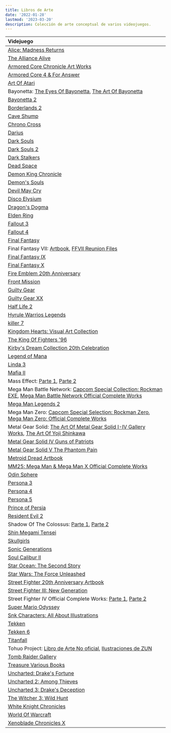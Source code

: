 ```yaml
---
title: Libros de Arte
date: '2022-01-28'
lastmod: '2023-03-20'
description: Colección de arte conceptual de varios videojuegos.
---
```


|Videjuego|
|:------------------------------------------------------|
|[Alice: Madness Returns](https://archive.org/details/artofalicemadnessreturnsPDF)|
|[The Alliance Alive](https://archive.org/details/036_20190915/)|
|[Armored Core Chronicle Art Works](https://archive.org/details/artbook-Armored_Core_Chronicle_Art_Works_Book)|
|[Armored Core 4 & For Answer](https://archive.org/details/armoredcoredesigns4foranswer/)|
|[Art Of Atari](https://archive.org/details/artofatari0000lape)|
|Bayonetta: [The Eyes Of Bayonetta](https://archive.org/details/bayonetta1officialartbookeyesofbayonetta_201912), [The Art Of Bayonetta](https://archive.org/details/bayoartbook)|
|[Bayonetta 2](https://archive.org/details/BAYONETTA2OFFICIALARTBOOKTHEEYESOFBAYONETTA2ByKBG_201812)|
|[Borderlands 2](https://archive.org/details/the-art-of-borderlands-2)|
|[Cave Shump](https://archive.org/details/caveshumpart)|
|[Chrono Cross](https://archive.org/details/chrono-cross-ultimania)|
|[Darius](https://archive.org/details/DariusOdyssey2015Chara-aniVersion/mode/2up)|
|[Dark Souls](https://archive.org/details/DarkSoulsLENM2106Xbox360PAL/)|
|[Dark Souls 2](https://archive.org/details/dark-souls-2-design-works)|
|[Dark Stalkers](https://archive.org/details/darkstalkers-official-complete-works_202101)|
|[Dead Space](https://archive.org/details/the-art-of-dead-space)|
|[Demon King Chronicle](https://archive.org/details/demon-king-chronicle)|
|[Demon's Souls](https://archive.org/details/DemonsSoulsBlackPhantomEditionArtbookCBZ)|
|[Devil May Cry](https://originaldmc.github.io/DivinityStatue/Downloads.html)|
|[Disco Elysium](https://archive.org/details/discoelysiumartbook)|
|[Dragon's Dogma](https://archive.org/details/artbook-Dragons_Dogma_1)|
|[Elden Ring](https://archive.org/details/Elden_Ring_Digital_Artbook)|
|[Fallout 3](https://archive.org/details/artbook-The_Art_Of_Fallout_3)|
|[Fallout 4](https://archive.org/details/the-art-of-fallout-4)|
|[Final Fantasy](https://archive.org/details/worldsofamano/mode/2up)|
|Final Fantasy VII: [Artbook](https://archive.org/details/artbook-Final_Fantasy_VII), [FFVII Reunion Files](https://archive.org/details/artbook_FFVII_Reunion_Files_Advent_Children_Artbook)|
|[Final Fantasy IX](https://archive.org/details/the-art-of-final-fantasy-ix)|
|[Final Fantasy X](https://archive.org/details/018_20190915)|
|[Fire Emblem 20th Anniversary](https://archive.org/details/20thanniversaryfamuburemu)|
|[Front Mission](https://archive.org/details/frontmissioninhuffman)|
|[Guilty Gear](https://archive.org/details/artbook-Guilty_Gear)|
|[Guilty Gear XX](https://archive.org/details/ggxxburst-encyclopedia/GGXXBurstEncyclopedia/)|
|[Half Life 2](https://archive.org/details/artbook-Half_Life_2_Raising_The_Bar_Official_Guide_2)|
|[Hyrule Warrios Legends](https://archive.org/details/zelda_artbook_hyrule_warriors_character_book)|
|[killer 7](https://archive.org/details/hand-in-killer7-english-redesign/)|
|[Kingdom Hearts: Visual Art Collection](https://archive.org/details/kingdom-hearts-visual-art-collection-cg-illustration-works)|
|[The King Of Fighters '96](https://archive.org/details/h_20221013)|
|[Kirby's Dream Collection 20th Celebration](https://archive.org/details/hnkcelebrationbook)|
|[Legend of Mana](https://archive.org/details/Seiken_Densetsu_Legend_of_Mana_Postcard_Book)|
|[Linda 3](https://archive.org/details/linda-3-cube-illustrations-art-book-scan-jp-pce-ps)|
|[Mafia II](https://archive.org/details/artbook-Mafia_II_-_pin-up_calendar/)|
|Mass Effect: [Parte 1](https://archive.org/details/artbook-The_Art_of_Mass_Effect_part_1), [Parte 2](https://archive.org/details/artbook-The_Art_of_Mass_Effect_part_2)|
|Mega Man Battle Network: [Capcom Special Collection: Rockman EXE](https://archive.org/details/capcomspecialselectionrockmanexe), [Mega Man Battle Network Official Complete Works](https://archive.org/details/MegaManBattleNetworkOfficialCompleteWorks)|
|[Mega Man Legends 2](https://archive.org/details/capcomspecialselectionrockmandash2artbook)|
|Mega Man Zero: [Capcom Special Selection: Rockman Zero](https://archive.org/details/capcomspecialselectionrockmanzero/), [Mega Man Zero: Official Complete Works](https://archive.org/details/rockmanzeroofficialcompleteworks/)|
|Metal Gear Solid: [The Art Of Metal Gear Solid I-IV Gallery Works](https://archive.org/details/the-art-of-metal-gear-solid-i-iv-gallery-works-jpg), [The Art Of Yoji Shinkawa](https://archive.org/details/artbook-art_of_yoji_shinkawa)|
|[Metal Gear Solid IV Guns of Patriots](https://archive.org/details/artbook_MGS4_Guns_of_Patriots_Artbook/)|
|[Metal Gear Solid V The Phantom Pain](https://archive.org/details/artbook-Artbook_-_Metal_Gear_Solid_V_The_Phantom_Pain_Special_Edition)|
|[Metroid Dread Artbook](https://archive.org/details/metroid-dread-special-edition-artbook)|
|[MM25: Mega Man & Mega Man X Official Complete Works](https://archive.org/details/MegaManMegaManXOfficialCompleteWorksByKBG)|
|[Odin Sphere](https://archive.org/details/artbook_Odin_Sphere_Artbook)|
|[Persona 3](https://archive.org/details/shin-megami-tensei-persona-3-artbook-scans)|
|[Persona 4](https://drive.google.com/drive/folders/1S5wIepxyOTZ0h_jQ67ZgojwmDnDV__zQ)|
|[Persona 5](https://archive.org/details/380830904-persona-5-official-design-works-artbook-by-kbg)|
|[Prince of Persia](https://archive.org/details/artbook-Prince_of_Persia)|
|[Resident Evil 2](https://archive.org/details/biohazard-2-prologue-of-terrors)|
|Shadow Of The Colossus: [Parte 1](https://archive.org/details/artbook-Shadow_of_the_Colossus_1), [Parte 2](https://archive.org/details/artbook-Shadow_of_the_Colossus_2)|
|[Shin Megami Tensei](https://drive.google.com/drive/folders/1mGd-kC7GS5mxaCnV7H5TNn_pAWv9ySu7)|
|[Skullgirls](https://archive.org/details/skullgirlsdigitalsketchbook)|
|[Sonic Generations](https://archive.org/details/sonic-generations-art-book)|
|[Soul Calibur II](https://archive.org/details/artbook-The_Art_of_Soul_Calibur_II)|
|[Star Ocean: The Second Story](https://archive.org/details/star-ocean-the-second-story-treasure-mayumi-azuma)|
|[Star Wars: The Force Unleashed](https://archive.org/details/artbook-The_Art_and_Making_of_Star_Wars_The_Force_Unlea)|
|[Street Fighter 20th Anniversary Artbook](https://archive.org/details/streetfighter20th_201910)|
|[Street Fighter III: New Generation](https://archive.org/details/artbook-Street_Fighter_III_New_Generation_Artbook)|
|Street Fighter IV Official Complete Works: [Parte 1](https://archive.org/details/artbook-Super_Street_Fighter_IV_-_Official_Complete_Wor-1), [Parte 2](https://archive.org/details/artbook-Super_Street_Fighter_IV_-_Official_Complete_Wor)|
|[Super Mario Odyssey](https://archive.org/details/37ad-24f-4-cb-14-4d-71-8c-96-7769b-15115e-4)|
|[Snk Characters: All About Illustrations](https://archive.org/details/snkcharactersallaboutillustrations/)|
|[Tekken](https://archive.org/details/the-art-of-tekken-artbook)|
|[Tekken 6](https://archive.org/details/artbook-Tekken_6_Limited_Edition_-_Artbook)|
|[Titanfall](https://archive.org/details/artbook-The_Art_of_Titanfall)|x
|Tohuo Project: [Libro de Arte No oficial](https://archive.org/details/42_20200706/), [Ilustraciones de ZUN](https://en.touhouwiki.net/wiki/Miscellaneous_illustrations_by_ZUN)|
|[Tomb Raider Gallery](https://archive.org/details/artbook-Tomb_Raider_Gallery)|
|[Treasure Various Books](https://archive.org/details/segasaturnvictoryspeciallsilhouettemirageofficialguidebook)|
|[Uncharted: Drake's Fortune](https://archive.org/details/artbook-Uncharted_Trilogy_vol_1)|
|[Uncharted 2: Among Thieves](https://archive.org/details/artbook-Uncharted_Trilogy_vol_2)|
|[Uncharted 3: Drake's Deception](https://archive.org/details/artbook-Uncharted_Trilogy_vol_3)|
|[The Witcher 3: Wild Hunt](https://archive.org/details/the-witcher-3-wild-hunt-artbook/)|
|[White Knight Chronicles](https://archive.org/details/Shirokishi_Monogatari_Artbook)|
|[World Of Warcraft](https://archive.org/details/the-art-of-world-of-warcraft/)|
|[Xenoblade Chronicles X](https://archive.org/details/xenoblade-chronicles-x-the-secret-file-art-of-mira_202103)|
